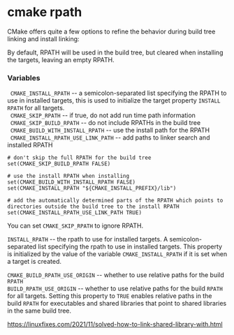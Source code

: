 # cmake rpath  

CMake offers quite a few options to refine the behavior during build tree linking and install linking:   

By default, RPATH will be used in the build tree, but cleared when installing the targets, leaving an empty RPATH. 

### Variables  

` CMAKE_INSTALL_RPATH` -- a semicolon-separated list specifying the RPATH to use in installed targets, this is used to initialize the target property `INSTALL RPATH` for all targets.  
` CMAKE_SKIP_RPATH` -- if true, do not add run time path information  
` CMAKE_SKIP_BUILD_RPATH` -- do not include RPATHs in the build tree  
` CMAKE_BUILD_WITH_INSTALL_RPATH` -- use the install path for the RPATH  
` CMAKE_INSTALL_RPATH_USE_LINK_PATH` -- add paths to linker search and installed RPATH  

`# don't skip the full RPATH for the build tree  `
` set(CMAKE_SKIP_BUILD_RPATH FALSE) `  

`# use the install RPATH when installing  `
` set(CMAKE_BUILD_WITH_INSTALL_RPATH FALSE) `  
` set(CMAKE_INSTALL_RPATH "${CMAKE_INSTALL_PREFIX}/lib") `  

`# add the automatically determined parts of the RPATH which points to directories outside the build tree to the install RPATH `  
` set(CMAKE_INSTALL_RPATH_USE_LINK_PATH TRUE) `  

You can set `CMAKE_SKIP_RPATH` to ignore RPATH.  

`INSTALL_RPATH` -- the rpath to use for installed targets. A semicolon-separated list specifying the rpath to use in installed targets. This property is initialized by the value of the variable `CMAKE_INSTALL_RPATH` if it is set when a target is created.   

` CMAKE_BUILD_RPATH_USE_ORIGIN ` -- whether to use relative paths for the build `RPATH`  
` BUILD_RPATH_USE_ORIGIN ` -- whether to use relative paths for the build `RPATH` for all targets.  Setting this property to `TRUE` enables relative paths in the build `RPATH` for executables and shared libraries that point to shared libraries in the same build tree.  


https://linuxfixes.com/2021/11/solved-how-to-link-shared-library-with.html
